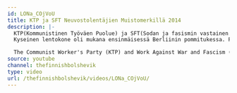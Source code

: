 ```yaml
---
id: LONa_COjVoU
title: KTP ja SFT Neuvostolentäjien Muistomerkillä 2014
description: |-
  KTP(Kommunistinen Työväen Puolue) ja SFT(Sodan ja fasismin vastainen työ) Neuvostolentäjien Muistomerkillä 2014.8.10.
  Kyseinen lentokone oli mukana ensinmäisessä Berliinin pommitukessa. Paluu matkalla se jäi jälkeen muista koneista ja sai osuman ilmeisesti Viron yläpuolla jonka jälkeen se kaarsi kohti Suomea ja syöksyi maahan Lapinjärvellä Etelä-Suomessa.

  The Communist Worker's Party (KTP) and Work Against War and Fascism (SFT) at a memorial monument dedicated for the crew of a Soviet bomber that participated in the first Soviet bombing raid on Berlin in 1941. The Aircraft was apparently shot over Estonia and crashed in Southern Finland on 10th of August 1941.
source: youtube
channel: thefinnishbolshevik
type: video
url: /thefinnishbolshevik/videos/LONa_COjVoU/
---
```


